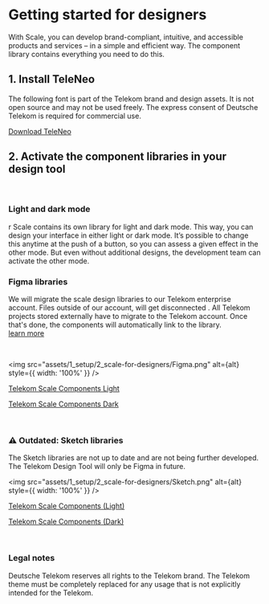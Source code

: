 # Getting started for designers

With Scale, you can develop brand-compliant, intuitive, and accessible products and services – in a simple and efficient way. The component library contains everything you need to do this.

## 1. Install TeleNeo

The following font is part of the Telekom brand and design assets. It is not open source and may not be used freely. The express consent of Deutsche Telekom is required for commercial use.

[Download TeleNeo](https://www.brand-design.telekom.com/asset/font-0-teleneo/)

## 2. Activate the component libraries in your design tool

<br/>

### Light and dark mode

r
Scale contains its own library for light and dark mode. This way, you can design your interface in either light or dark mode. It’s possible to change this anytime at the push of a button, so you can assess a given effect in the other mode. But even without additional designs, the development team can activate the other mode.

### Figma libraries

<scale-notification variant="warning" opened heading="We are migrating">
    <p slot="text">
        We will migrate the scale design libraries to our Telekom enterprise account. Files outside of our account, will get disconnected . All Telekom projects stored externally have to migrate to the Telekom account. Once that's done, the components will automatically link to the library.<br/><a href="https://telekom.github.io/scale/?path=/docs/new-release-sketch-library-update--page#access">learn more </a>
    </p>
</scale-notification>

<br/>

<img src="assets/1_setup/2_scale-for-designers/Figma.png" alt={alt} style={{ width: '100%' }} />

<p><a href="https://www.figma.com/file/3xCcfn6sawB7EcfUjpr7OE/%E2%98%80%EF%B8%8F-Telekom-Scale-Beta-Light-1.0.0?type=design&node-id=11505%3A145418&mode=design&t=nAdhrYOpRNgurAwy-1" rel="nofollow" class="matomo_download">Telekom Scale Components Light </a></p>

<p><a href="https://www.figma.com/file/tdmMhhu1FbA0GTapn3cGb1/%F0%9F%8C%92Telekom-Scale-Beta-Dark-1.0.0?type=design&node-id=13102%3A157996&mode=design&t=ne7mjHvtsCeTlqjL-1" rel="nofollow" class="matomo_download">Telekom Scale Components Dark </a></p>

<br/>

### ⚠️ Outdated: Sketch libraries

The Sketch libraries are not up to date and are not being further developed. The Telekom Design Tool will only be Figma in future.

<img src="assets/1_setup/2_scale-for-designers/Sketch.png" alt={alt} style={{ width: '100%' }} />

<p><a href="sketch://add-library?url=https%3A%2F%2Fwww.brand-design.telekom.com%2Fsketch-light.rss" rel="nofollow" class="matomo_download">Telekom Scale Components (Light)</a></p>

<p><a href="sketch://add-library?url=https%3A%2F%2Fwww.brand-design.telekom.com%2Fsketch-dark.rss" rel="nofollow" class="matomo_download">Telekom Scale Components (Dark)</a></p>

<br/> 

### Legal notes

Deutsche Telekom reserves all rights to the Telekom brand. The Telekom theme must be completely replaced for any usage that is not explicitly intended for the Telekom.
